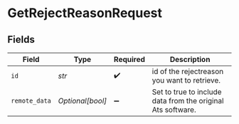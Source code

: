 # GetRejectReasonRequest


## Fields

| Field                                                       | Type                                                        | Required                                                    | Description                                                 |
| ----------------------------------------------------------- | ----------------------------------------------------------- | ----------------------------------------------------------- | ----------------------------------------------------------- |
| `id`                                                        | *str*                                                       | :heavy_check_mark:                                          | id of the rejectreason you want to retrieve.                |
| `remote_data`                                               | *Optional[bool]*                                            | :heavy_minus_sign:                                          | Set to true to include data from the original Ats software. |